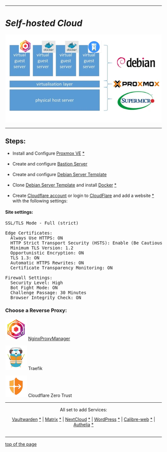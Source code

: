   
---  
  
# *Self-hosted Cloud*
  
<p align="center">
  <img src="https://github.com/vdarkobar/Home-Cloud/blob/main/shared/infrastructure.webp">
</p>
    
---  
  
## Steps:
  
- Install and Configure <a href="https://github.com/vdarkobar/Home-Cloud/blob/main/shared/Proxmox.md#proxmox">Proxmox VE</a> <a href="https://www.proxmox.com/">*</a>
  <br><br>
- Create and configure <a href="https://github.com/vdarkobar/Bastion/blob/main/README.md#bastion">Bastion Server</a>
  <br><br>
- Create and configure <a href="https://github.com/vdarkobar/Home-Cloud/blob/main/shared/Debian.md#debian">Debian Server Template</a>
  <br><br>
- Clone <a href="https://github.com/vdarkobar/Home-Cloud/blob/main/shared/Debian.md#debian">Debian Server Template</a> and install <a href="https://github.com/vdarkobar/Home-Cloud/blob/main/shared/Docker.md#docker">Docker</a> <a href="https://www.docker.com/">*</a>
  <br><br>
- Create <a href="https://dash.cloudflare.com/sign-up">Cloudflare account</a> or login to <a href="https://dash.cloudflare.com/">CloudFlare</a> and add a website <a href="https://support.cloudflare.com/hc/en-us/articles/201720164-Creating-a-Cloudflare-account-and-adding-a-website">*</a> with the following settings:
  
#### Site settings:  

<pre>
SSL/TLS Mode - Full (strict)  

Edge Certificates:  
  Always Use HTTPS: ON  
  HTTP Strict Transport Security (HSTS): Enable (Be Cautious)  
  Minimum TLS Version: 1.2  
  Opportunistic Encryption: ON  
  TLS 1.3: ON  
  Automatic HTTPS Rewrites: ON  
  Certificate Transparency Monitoring: ON   
  
Firewall Settings:  
  Security Level: High  
  Bot Fight Mode: ON  
  Challenge Passage: 30 Minutes  
  Browser Integrity Check: ON  
</pre>
  
### Choose a Reverse Proxy:
  
  
<p align="left">
  <img src="https://github.com/vdarkobar/Home-Cloud/blob/main/shared/npm.webp"> <a href="https://github.com/vdarkobar/NPM#nginx-proxy-manager">NginxProxyManager</a>
</p>
  
<p align="left">
  <img src="https://github.com/vdarkobar/Home-Cloud/blob/main/shared/traefik-logo.webp"> <a ">Traefik</a>
</p>
  
<p align="left">
  <img src="https://github.com/vdarkobar/Home-Cloud/blob/main/shared/cloudflare-zero-trust.webp"> <a ">Cloudflare Zero Trust</a>
</p>
  
---  
  
<p align="center">
  All set to add Services:
</p>
  
  
<p align="center">
  <a href="https://github.com/vdarkobar/Vaultwarden">Vaultwarden</a> <a href="https://github.com/dani-garcia/vaultwarden">*</a> |  
  <a href="https://github.com/vdarkobar/Matrix">Matrix</a> <a href="https://matrix.org/">*</a> |  
  <a href="https://github.com/vdarkobar/NC">NextCloud</a> <a href="https://nextcloud.com/">*</a> |  
  <a href="https://github.com/vdarkobar/WP">WordPress</a> <a href="https://wordpress.com/">*</a> |  
  <a href="https://github.com/vdarkobar/Calibre-web">Calibre-web</a> <a href="https://github.com/janeczku/calibre-web">*</a> |  
  <a href="https://github.com/vdarkobar/Authelia">Authelia</a> <a href="https://www.authelia.com/">*</a>  
  <br><br>
</p>  
  
---  
  
  
<a href="https://github.com/vdarkobar/Home-Cloud/blob/main/README.md#self-hosted-cloud">top of the page</a>
